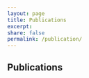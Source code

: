```yaml
---
layout: page
title: Publications
excerpt:
share: false
permalink: /publication/
---
```


<style>
img.bibbase_icon {
    display: none;
}

.bibbase_paper_title {
    font-weight: normal !important;
    font-size: 0.9rem;
      font-family: "Roboto", sans-serif;
}

.bibbase_group {
    margin-top: 10px;
    margin-bottom: 5px;
    cursor: pointer;
    font-weight: bold;
    font-size: 1.5rem;
      font-family: "Roboto", sans-serif;
}

.bibbase_group_body {
    margin-left: 20px;
}

br.bibbase_paper_content {
    display: none;
}

.bibbase_group_count {
    display: none;
}
.bibbase_paper_title a{
  pointer-events: none;
}

span.bibbase_paper_author {
    font-size: 0.9rem;
      font-family: "Roboto", sans-serif;
}
br.bibbase_paper_content {
    display: block;
    font-size: 0.9rem;
      font-family: "Roboto", sans-serif;
}

</style>


<link href="/bibbase.css" rel="stylesheet">

<h2> Publications </h2>
<h6>
<script src="https://bibbase.org/show?bib=https%3A%2F%2Fhyeereee.github.io%2Frosenzweiglab%2Fbibliography%2Freferences.bib&authorFirst=1&theme=simple&jsonp=1"></script>
</h6>
